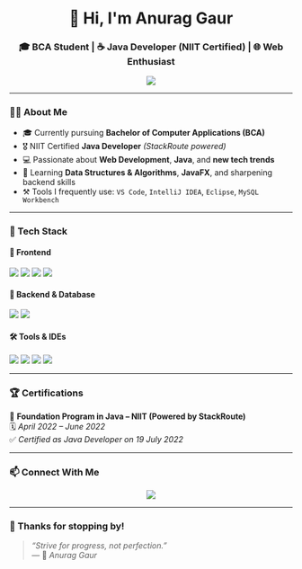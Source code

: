 <h1 align="center">👋 Hi, I'm Anurag Gaur</h1>
<h3 align="center">🎓 BCA Student | ☕ Java Developer (NIIT Certified) | 🌐 Web Enthusiast</h3>

<p align="center">
  <a href="https://www.linkedin.com/in/anurag-gaur-aab5b6246/" target="_blank">
    <img src="https://img.shields.io/badge/-Connect%20on%20LinkedIn-blue?style=for-the-badge&logo=linkedin&logoColor=white" />
  </a>
</p>

---

### 🧑‍💻 About Me

- 🎓 Currently pursuing **Bachelor of Computer Applications (BCA)**
- 🎖 NIIT Certified **Java Developer** *(StackRoute powered)*
- 💻 Passionate about **Web Development**, **Java**, and **new tech trends**
- 🌱 Learning **Data Structures & Algorithms**, **JavaFX**, and sharpening backend skills
- ⚒ Tools I frequently use: `VS Code`, `IntelliJ IDEA`, `Eclipse`, `MySQL Workbench`

---

### 🚀 Tech Stack

#### 🎨 Frontend
<p>
  <img src="https://img.shields.io/badge/HTML5-E34F26?style=flat-square&logo=html5&logoColor=white"/>
  <img src="https://img.shields.io/badge/CSS3-1572B6?style=flat-square&logo=css3&logoColor=white"/>
  <img src="https://img.shields.io/badge/JavaScript-F7DF1E?style=flat-square&logo=javascript&logoColor=black"/>
  <img src="https://img.shields.io/badge/Bootstrap-7952B3?style=flat-square&logo=bootstrap&logoColor=white"/>
</p>

#### 🔧 Backend & Database
<p>
  <img src="https://img.shields.io/badge/Java-007396?style=flat-square&logo=java&logoColor=white"/>
  <img src="https://img.shields.io/badge/MySQL-4479A1?style=flat-square&logo=mysql&logoColor=white"/>
</p>

#### 🛠 Tools & IDEs
<p>
  <img src="https://img.shields.io/badge/VS%20Code-007ACC?style=flat-square&logo=visual-studio-code&logoColor=white"/>
  <img src="https://img.shields.io/badge/IntelliJ-000000?style=flat-square&logo=intellij-idea&logoColor=white"/>
  <img src="https://img.shields.io/badge/Eclipse-2C2255?style=flat-square&logo=eclipse-ide&logoColor=white"/>
  <img src="https://img.shields.io/badge/MySQL%20Workbench-4479A1?style=flat-square&logo=mysql&logoColor=white"/>
</p>

---

### 🏆 Certifications

📜 **Foundation Program in Java – NIIT (Powered by StackRoute)**  
🗓 *April 2022 – June 2022*  
✅ *Certified as Java Developer on 19 July 2022*

---

### 📫 Connect With Me

<p align="center">
  <a href="https://www.linkedin.com/in/anurag-gaur-aab5b6246/">
    <img src="https://img.shields.io/badge/-LinkedIn-blue?style=for-the-badge&logo=linkedin&logoColor=white"/>
  </a>
</p>

---

### 🙌 Thanks for stopping by!

> *“Strive for progress, not perfection.”*  
> — 🌟 *Anurag Gaur*

